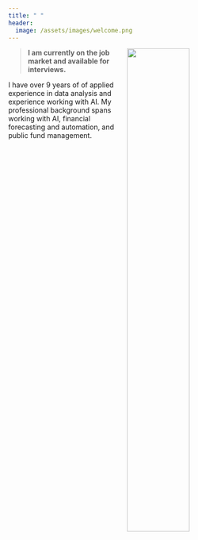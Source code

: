 ```yaml
---
title: " "
header: 
  image: /assets/images/welcome.png
---
```



<img src="https://github.com/kristin-vrona/Vrona-Profile/blob/master/assets/images/NIUheadshot.png?raw=true" width="50%" hspace="12" align="right">







>
> **I am currently on the job market and available for interviews.**
>




I have over 9 years of of applied experience in data analysis and experience working with AI.
My professional background spans working with AI, financial forecasting and automation, and public fund management.









